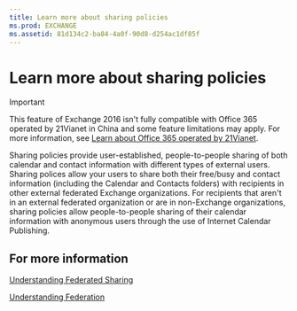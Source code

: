 ```yaml
---
title: Learn more about sharing policies
ms.prod: EXCHANGE
ms.assetid: 81d134c2-ba84-4a0f-90d8-d254ac1df85f
---
```



# Learn more about sharing policies

> [!IMPORTANT]
> This feature of Exchange 2016 isn't fully compatible with Office 365 operated by 21Vianet in China and some feature limitations may apply. For more information, see  [Learn about Office 365 operated by 21Vianet](https://go.microsoft.com/fwlink/?LinkId=313640). 
  
    
    

Sharing policies provide user-established, people-to-people sharing of both calendar and contact information with different types of external users. Sharing polices allow your users to share both their free/busy and contact information (including the Calendar and Contacts folders) with recipients in other external federated Exchange organizations. For recipients that aren't in an external federated organization or are in non-Exchange organizations, sharing policies allow people-to-people sharing of their calendar information with anonymous users through the use of Internet Calendar Publishing.
## For more information

 [Understanding Federated Sharing](http://technet.microsoft.com/library/09e6732a-4e99-44d0-801d-9463fdc57a9b.aspx)
  
    
    
 [Understanding Federation](http://technet.microsoft.com/library/0046e2eb-6940-4941-bd5b-cbe6bffa3b94.aspx)
  
    
    

